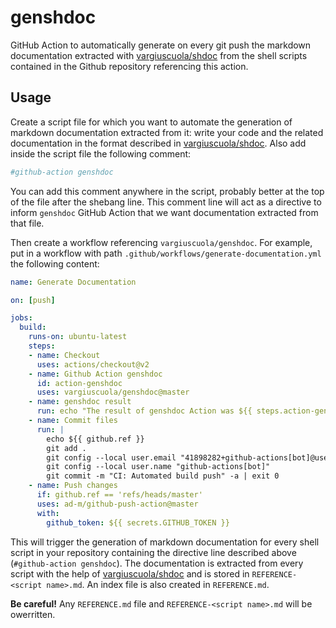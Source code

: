 # genshdoc

GitHub Action to automatically generate on every git push the markdown documentation extracted with [vargiuscuola/shdoc](https://github.com/vargiuscuola/shdoc) from the shell scripts contained in the Github repository referencing this action.

## Usage

Create a script file for which you want to automate the generation of markdown documentation extracted from it: write your code and the related documentation in the format described in [vargiuscuola/shdoc](https://github.com/vargiuscuola/shdoc). Also add inside the script file the following comment:
```bash
#github-action genshdoc
```

You can add this comment anywhere in the script, probably better at the top of the file after the shebang line.
This comment line will act as a directive to inform `genshdoc` GitHub Action that we want documentation extracted from that file.

Then create a workflow referencing `vargiuscuola/genshdoc`.
For example, put in a workflow with path `.github/workflows/generate-documentation.yml` the following content:
```yaml
name: Generate Documentation

on: [push]

jobs:
  build:
    runs-on: ubuntu-latest
    steps:
    - name: Checkout
      uses: actions/checkout@v2
    - name: Github Action genshdoc
      id: action-genshdoc
      uses: vargiuscuola/genshdoc@master
    - name: genshdoc result
      run: echo "The result of genshdoc Action was ${{ steps.action-genshdoc.outputs.result }}"
    - name: Commit files
      run: |
        echo ${{ github.ref }}
        git add .
        git config --local user.email "41898282+github-actions[bot]@users.noreply.github.com"
        git config --local user.name "github-actions[bot]"
        git commit -m "CI: Automated build push" -a | exit 0
    - name: Push changes
      if: github.ref == 'refs/heads/master'
      uses: ad-m/github-push-action@master
      with:
        github_token: ${{ secrets.GITHUB_TOKEN }}
```

This will trigger the generation of markdown documentation for every shell script in your repository containing the directive line described above (`#github-action genshdoc`).
The documentation is extracted from every script with the help of [vargiuscuola/shdoc](https://github.com/vargiuscuola/shdoc) and is stored in `REFERENCE-<script name>.md`.
An index file is also created in `REFERENCE.md`.

**Be careful!** Any `REFERENCE.md` file and `REFERENCE-<script name>.md` will be owerritten.
